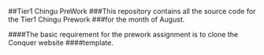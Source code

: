 ##Tier1 Chingu PreWork
###This repository contains all the source code for the Tier1 Chingu Prework
###for the month of August.

####The basic requirement for the prework assignment is to clone the Conquer website
####template.